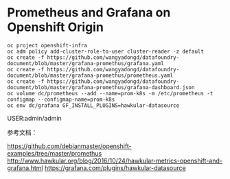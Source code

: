 # Prometheus and Grafana on Openshift Origin

```
oc project openshift-infra
oc adm policy add-cluster-role-to-user cluster-reader -z default
oc create -f https://github.com/wangyadongd/datafoundry-document/blob/master/grafana-promethus/grafana.yaml
oc create -f https://github.com/wangyadongd/datafoundry-document/blob/master/grafana-promethus/prometheus.yaml
oc create -f https://github.com/wangyadongd/datafoundry-document/blob/master/grafana-promethus/grafana-dashboard.json
oc volume dc/prometheus --add --name=prom-k8s -m /etc/prometheus -t configmap --configmap-name=prom-k8s 
oc env dc/grafana GF_INSTALL_PLUGINS=hawkular-datasource
```
USER:admin/admin


参考文档：

https://github.com/debianmaster/openshift-examples/tree/master/promethus
http://www.hawkular.org/blog/2016/10/24/hawkular-metrics-openshift-and-grafana.html
https://grafana.com/plugins/hawkular-datasource
